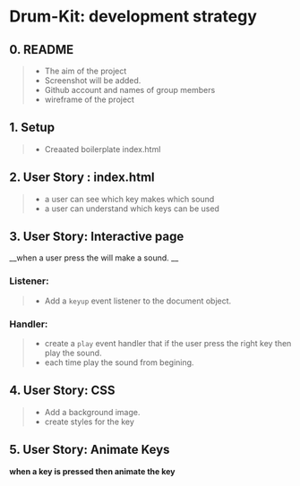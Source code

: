 # Drum-Kit: development strategy

## 0. README

> * The aim of the project
> * Screenshot will be added.
> * Github account and names of group members
> * wireframe of the project

## 1. Setup

> * Creaated boilerplate index.html

## 2. User Story : index.html 
> * a user can see which key makes which sound
> * a user can understand which keys can be used

## 3. User Story: Interactive page
__when a user press the will make a sound. __

### Listener:
> * Add a `keyup` event listener to the document object.

### Handler:
> * create a `play` event handler that if the user press the right key then play the sound.
> * each time play the sound from begining.



## 4. User Story: CSS

> * Add a background image.
> * create styles for the key

## 5. User Story: Animate Keys
__when a key is pressed then animate the key__ 


